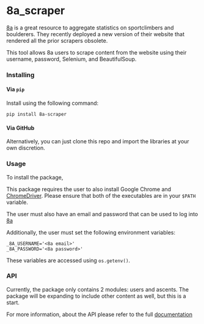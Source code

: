 # 8a_scraper

[8a](https://www.8a.nu/) is a great resource to aggregate statistics on sportclimbers and boulderers. They recently deployed a new version of their website that rendered all the prior scrapers obsolete.

This tool allows 8a users to scrape content from the website using their username, password, Selenium, and BeautifulSoup.

### Installing

#### Via `pip`

Install using the following command:

`pip install 8a-scraper`

#### Via GitHub

Alternatively, you can just clone this repo and import the libraries at your own discretion.

### Usage

To install the package, 

This package requires the user to also install Google Chrome and [ChromeDriver](https://chromedriver.chromium.org/downloads). Please ensure that both of the executables are in your `$PATH` variable.

The user must also have an email and password that can be used to log into [8a](https://www.8a.nu/)

Additionally, the user must set the following environment variables:

```
_8A_USERNAME='<8a email>'
_8A_PASSWORD='<8a password>'
```

These variables are accessed using `os.getenv()`.

### API
Currently, the package only contains 2 modules: users and ascents.
The package will be expanding to include other content as well, but this is a start.

For more information, about the API please refer to the full [documentation](https://github.com/vishaalagartha/8a_scraper/blob/master/API.md)

